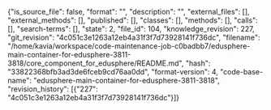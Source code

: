 {"is_source_file": false, "format": "", "description": "", "external_files": [], "external_methods": [], "published": [], "classes": [], "methods": [], "calls": [], "search-terms": [], "state": 2, "file_id": 104, "knowledge_revision": 227, "git_revision": "4c051c3e1263a12eb4a31f3f7d73928141f736dc", "filename": "/home/kavia/workspace/code-maintenance-job-c0badbb7/edusphere-main-container-for-edusphere-3811-3818/core_component_for_edusphere/README.md", "hash": "33822368bfb3ad3de6fceb9cd76aa0dd", "format-version": 4, "code-base-name": "edusphere-main-container-for-edusphere-3811-3818", "revision_history": [{"227": "4c051c3e1263a12eb4a31f3f7d73928141f736dc"}]}